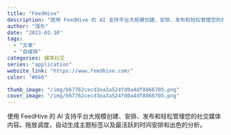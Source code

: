 ```yaml
---
title: "FeedHive"
description: "使用 FeedHive 的 AI 支持平台大规模创建、安排、发布和轻松管理您的社交媒体内容。拖放调度，自动生成主题标签以"
author: "瑞东"
date: "2023-03-30"
tags:
  - "文章"
  - "自媒体"
categories: 媒体社交
series: "application"
website_link: "https://www.feedhive.com/"
color: "#666"

thumb_image: "/img/b67762cecd3ea3a524fd0a4df8866705.png"
cover_image: "/img/b67762cecd3ea3a524fd0a4df8866705.png"
---
```


使用 FeedHive 的 AI 支持平台大规模创建、安排、发布和轻松管理您的社交媒体内容。拖放调度，自动生成主题标签以及最活跃的时间安排和出色的分析。